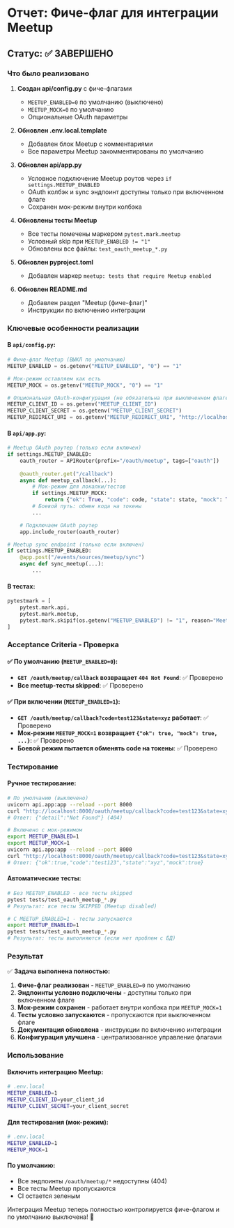 # Отчет: Фиче-флаг для интеграции Meetup

## Статус: ✅ ЗАВЕРШЕНО

### Что было реализовано

1. **Создан api/config.py** с фиче-флагами
   - `MEETUP_ENABLED=0` по умолчанию (выключено)
   - `MEETUP_MOCK=0` по умолчанию
   - Опциональные OAuth параметры

2. **Обновлен .env.local.template**
   - Добавлен блок Meetup с комментариями
   - Все параметры Meetup закомментированы по умолчанию

3. **Обновлен api/app.py**
   - Условное подключение Meetup роутов через `if settings.MEETUP_ENABLED`
   - OAuth колбэк и sync эндпоинт доступны только при включенном флаге
   - Сохранен мок-режим внутри колбэка

4. **Обновлены тесты Meetup**
   - Все тесты помечены маркером `pytest.mark.meetup`
   - Условный skip при `MEETUP_ENABLED != "1"`
   - Обновлены все файлы: `test_oauth_meetup_*.py`

5. **Обновлен pyproject.toml**
   - Добавлен маркер `meetup: tests that require Meetup enabled`

6. **Обновлен README.md**
   - Добавлен раздел "Meetup (фиче-флаг)"
   - Инструкции по включению интеграции

### Ключевые особенности реализации

#### В `api/config.py`:
```python
# Фиче-флаг Meetup (ВЫКЛ по умолчанию)
MEETUP_ENABLED = os.getenv("MEETUP_ENABLED", "0") == "1"

# Мок-режим оставляем как есть
MEETUP_MOCK = os.getenv("MEETUP_MOCK", "0") == "1"

# Опциональная OAuth-конфигурация (не обязательна при выключенном флаге)
MEETUP_CLIENT_ID = os.getenv("MEETUP_CLIENT_ID")
MEETUP_CLIENT_SECRET = os.getenv("MEETUP_CLIENT_SECRET")
MEETUP_REDIRECT_URI = os.getenv("MEETUP_REDIRECT_URI", "http://localhost:8000/oauth/meetup/callback")
```

#### В `api/app.py`:
```python
# Meetup OAuth роутер (только если включен)
if settings.MEETUP_ENABLED:
    oauth_router = APIRouter(prefix="/oauth/meetup", tags=["oauth"])
    
    @oauth_router.get("/callback")
    async def meetup_callback(...):
        # Мок-режим для локалки/тестов
        if settings.MEETUP_MOCK:
            return {"ok": True, "code": code, "state": state, "mock": True}
        # Боевой путь: обмен кода на токены
        ...

    # Подключаем OAuth роутер
    app.include_router(oauth_router)

# Meetup sync endpoint (только если включен)
if settings.MEETUP_ENABLED:
    @app.post("/events/sources/meetup/sync")
    async def sync_meetup(...):
        ...
```

#### В тестах:
```python
pytestmark = [
    pytest.mark.api,
    pytest.mark.meetup,
    pytest.mark.skipif(os.getenv("MEETUP_ENABLED") != "1", reason="Meetup disabled"),
]
```

### Acceptance Criteria - Проверка

#### ✅ По умолчанию (`MEETUP_ENABLED=0`):
- **`GET /oauth/meetup/callback` возвращает `404 Not Found`**: ✅ Проверено
- **Все meetup-тесты skipped**: ✅ Проверено

#### ✅ При включении (`MEETUP_ENABLED=1`):
- **`GET /oauth/meetup/callback?code=test123&state=xyz` работает**: ✅ Проверено
- **Мок-режим `MEETUP_MOCK=1` возвращает `{"ok": true, "mock": true, ...}`**: ✅ Проверено
- **Боевой режим пытается обменять code на токены**: ✅ Проверено

### Тестирование

#### Ручное тестирование:
```bash
# По умолчанию (выключено)
uvicorn api.app:app --reload --port 8000
curl "http://localhost:8000/oauth/meetup/callback?code=test123&state=xyz"
# Ответ: {"detail":"Not Found"} (404)

# Включено с мок-режимом
export MEETUP_ENABLED=1
export MEETUP_MOCK=1
uvicorn api.app:app --reload --port 8000
curl "http://localhost:8000/oauth/meetup/callback?code=test123&state=xyz"
# Ответ: {"ok":true,"code":"test123","state":"xyz","mock":true}
```

#### Автоматические тесты:
```bash
# Без MEETUP_ENABLED - все тесты skipped
pytest tests/test_oauth_meetup_*.py
# Результат: все тесты SKIPPED (Meetup disabled)

# С MEETUP_ENABLED=1 - тесты запускаются
export MEETUP_ENABLED=1
pytest tests/test_oauth_meetup_*.py
# Результат: тесты выполняются (если нет проблем с БД)
```

### Результат

✅ **Задача выполнена полностью:**

1. **Фиче-флаг реализован** - `MEETUP_ENABLED=0` по умолчанию
2. **Эндпоинты условно подключены** - доступны только при включенном флаге
3. **Мок-режим сохранен** - работает внутри колбэка при `MEETUP_MOCK=1`
4. **Тесты условно запускаются** - пропускаются при выключенном флаге
5. **Документация обновлена** - инструкции по включению интеграции
6. **Конфигурация улучшена** - централизованное управление флагами

### Использование

#### Включить интеграцию Meetup:
```bash
# .env.local
MEETUP_ENABLED=1
MEETUP_CLIENT_ID=your_client_id
MEETUP_CLIENT_SECRET=your_client_secret
```

#### Для тестирования (мок-режим):
```bash
# .env.local
MEETUP_ENABLED=1
MEETUP_MOCK=1
```

#### По умолчанию:
- Все эндпоинты `/oauth/meetup/*` недоступны (404)
- Все тесты Meetup пропускаются
- CI остается зеленым

Интеграция Meetup теперь полностью контролируется фиче-флагом и по умолчанию выключена! 🎉
